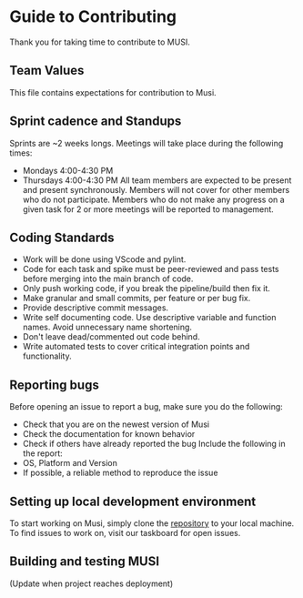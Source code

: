 # Guide to Contributing
Thank you for taking time to contribute to MUSI.

## Team Values
This file contains expectations for contribution to Musi.

## Sprint cadence and Standups
Sprints are ~2 weeks longs. 
Meetings will take place during the following times:
- Mondays 4:00-4:30 PM
- Thursdays 4:00-4:30 PM
All team members are expected to be present and present synchronously. 
Members will not cover for other members who do not participate.
Members who do not make any progress on a given task for 2 or more meetings will be reported to management.

## Coding Standards
- Work will be done using VScode and pylint.
- Code for each task and spike must be peer-reviewed and pass tests before merging into the main branch of code.
- Only push working code, if you break the pipeline/build then fix it.
- Make granular and small commits, per feature or per bug fix.
- Provide descriptive commit messages.
- Write self documenting code. Use descriptive variable and function names. Avoid unnecessary name shortening.
- Don't leave dead/commented out code behind.
- Write automated tests to cover critical integration points and functionality.

## Reporting bugs
Before opening an issue to report a bug, make sure you do the following:
- Check that you are on the newest version of Musi
- Check the documentation for known behavior
- Check if others have already reported the bug
Include the following in the report:
- OS, Platform and Version
- If possible, a reliable method to reproduce the issue

## Setting up local development environment
To start working on Musi, simply clone the [repository](https://github.com/agile-students-fall2025/4-final-musi.git) to your local machine. To find issues to work on, visit our taskboard for open issues. 

## Building and testing MUSI
(Update when project reaches deployment)